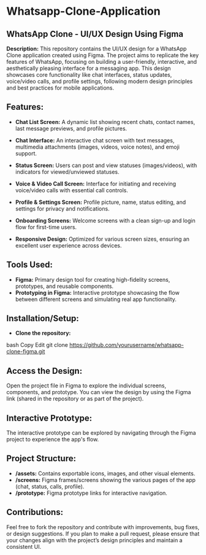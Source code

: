 # Whatsapp-Clone-Application

## WhatsApp Clone - UI/UX Design Using Figma

**Description:**
This repository contains the UI/UX design for a WhatsApp Clone application created using Figma. The project aims to replicate the key features of WhatsApp, focusing on building a user-friendly, interactive, and aesthetically pleasing interface for a messaging app. This design showcases core functionality like chat interfaces, status updates, voice/video calls, and profile settings, following modern design principles and best practices for mobile applications.

## Features:
* **Chat List Screen:** A dynamic list showing recent chats, contact names, last message previews, and profile pictures.

* **Chat Interface:** An interactive chat screen with text messages, multimedia attachments (images, videos, voice notes), and emoji support.
* **Status Screen:** Users can post and view statuses (images/videos), with indicators for viewed/unviewed statuses.
* **Voice & Video Call Screen:** Interface for initiating and receiving voice/video calls with essential call controls.
* **Profile & Settings Screen:** Profile picture, name, status editing, and settings for privacy and notifications.
* **Onboarding Screens:** Welcome screens with a clean sign-up and login flow for first-time users.
* **Responsive Design:** Optimized for various screen sizes, ensuring an excellent user experience across devices.
## Tools Used:
* **Figma:** Primary design tool for creating high-fidelity screens, prototypes, and reusable components.
* **Prototyping in Figma:** Interactive prototype showcasing the flow between different screens and simulating real app functionality.
## Installation/Setup:
* **Clone the repository:**

bash
Copy
Edit
git clone https://github.com/yourusername/whatsapp-clone-figma.git
## Access the Design:

Open the project file in Figma to explore the individual screens, components, and prototype.
You can view the design by using the Figma link (shared in the repository or as part of the project).
## Interactive Prototype:

The interactive prototype can be explored by navigating through the Figma project to experience the app's flow.
## Project Structure:
* **/assets:** Contains exportable icons, images, and other visual elements.
* **/screens:** Figma frames/screens showing the various pages of the app (chat, status, calls, profile).
* **/prototype:** Figma prototype links for interactive navigation.
## Contributions:
Feel free to fork the repository and contribute with improvements, bug fixes, or design suggestions. If you plan to make a pull request, please ensure that your changes align with the project’s design principles and maintain a consistent UI.
